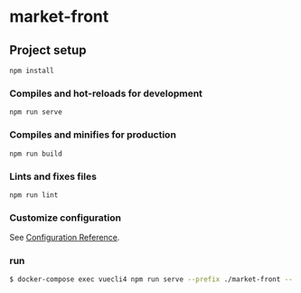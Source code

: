 # market-front

## Project setup
```
npm install
```

### Compiles and hot-reloads for development
```
npm run serve
```

### Compiles and minifies for production
```
npm run build
```

### Lints and fixes files
```
npm run lint
```

### Customize configuration
See [Configuration Reference](https://cli.vuejs.org/config/).


### run
```bash
$ docker-compose exec vuecli4 npm run serve --prefix ./market-front -- --port 9050 --host 0.0.0.0
```
